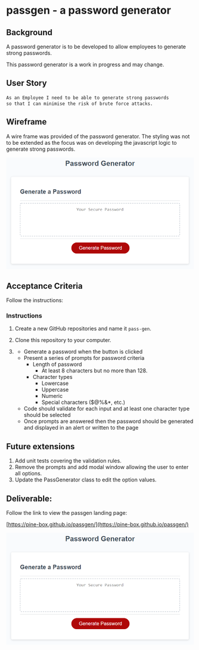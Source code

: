 # passgen - a password generator
## Background

A password generator is to be developed to allow employees to generate strong passwords.

This password generator is a work in progress and may change.

## User Story

```
As an Employee I need to be able to generate strong passwords
so that I can minimise the risk of brute force attacks. 
```

## Wireframe

A wire frame was provided of the password generator. The styling was not to be extended 
as the focus was on developing the javascript logic to generate strong passwords.

![05-javascript-challenge-demo.png](assets%2Fimages%2F05-javascript-challenge-demo.png)


## Acceptance Criteria

Follow the instructions:

### Instructions

1. Create a new GitHub repositories and name it `pass-gen`.

2. Clone this repository to your computer.

3. * Generate a password when the button is clicked
   * Present a series of prompts for password criteria
     * Length of password
       * At least 8 characters but no more than 128.
     * Character types
       * Lowercase
       * Uppercase
       * Numeric
       * Special characters ($@%&*, etc.)
   * Code should validate for each input and at least one character type should be selected
   * Once prompts are answered then the password should be generated and displayed in an alert or written to the page

## Future extensions

1. Add unit tests covering the validation rules.
2. Remove the prompts and add modal window allowing the user to enter all options.
3. Update the PassGenerator class to edit the option values. 

## Deliverable:

Follow the link to view the passgen landing page:

[https://pine-box.github.io/passgen/](https://pine-box.github.io/passgen/)

![Passgen Landing Page](https://github.com/Pine-Box/passgen/blob/main/assets/images/05-javascript-challenge-demo.png)